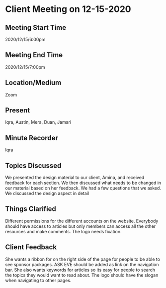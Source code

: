 # Client Meeting on 12-15-2020

## Meeting Start Time 

2020/12/15/6:00pm

## Meeting End Time

2020/12/15/7:00pm

## Location/Medium

Zoom

## Present

Iqra, Austin, Mera, Duan, Jamari

## Minute Recorder
Iqra

## Topics Discussed
We presented the design material to our client, Amina, and received feedback for each section. We then discussed what needs to be changed in our material based on her feedback. We had a few questions that we asked. We discussed the design aspect in detail

## Things Clarified
Different permissions for the different accounts on the website. Everybody should have access to articles but only members can access all the other resources and make comments. The logo needs fixation. 


## Client Feedback
She wants a ribbon for on the right side of the page for people to be able to see sponsor packages. ASK EVE should be added as link on the navigation bar. She also wants keywords for articles so its easy for people to search the topics they would want to read about. The logo should have the slogan when navigating to other pages.
